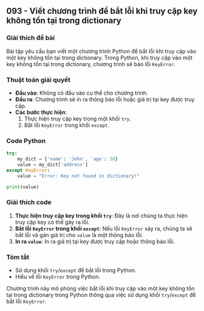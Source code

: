 ## 093 - Viết chương trình để bắt lỗi khi truy cập key không tồn tại trong dictionary

### Giải thích đề bài

Bài tập yêu cầu bạn viết một chương trình Python để bắt lỗi khi truy cập vào một key không tồn tại trong dictionary. Trong Python, khi truy cập vào một key không tồn tại trong dictionary, chương trình sẽ báo lỗi `KeyError`.

### Thuật toán giải quyết

- **Đầu vào**: Không có đầu vào cụ thể cho chương trình.
- **Đầu ra**: Chương trình sẽ in ra thông báo lỗi hoặc giá trị tại key được truy cập.
- **Các bước thực hiện**:
  1. Thực hiện truy cập key trong một khối `try`.
  2. Bắt lỗi `KeyError` trong khối `except`.

### Code Python

```python
try:
    my_dict = {'name': 'John', 'age': 30}
    value = my_dict['address']
except KeyError:
    value = "Error: Key not found in dictionary!"

print(value)
```

### Giải thích code

1. **Thực hiện truy cập key trong khối `try`**: Đây là nơi chúng ta thực hiện truy cập key có thể gây ra lỗi.
2. **Bắt lỗi `KeyError` trong khối `except`**: Nếu lỗi `KeyError` xảy ra, chúng ta sẽ bắt lỗi và gán giá trị cho `value` là một thông báo lỗi.
3. **In ra `value`**: In ra giá trị tại key được truy cập hoặc thông báo lỗi.

### Tóm tắt

- Sử dụng khối `try`/`except` để bắt lỗi trong Python.
- Hiểu về lỗi `KeyError` trong Python.

Chương trình này mô phỏng việc bắt lỗi khi truy cập vào một key không tồn tại trong dictionary trong Python thông qua việc sử dụng khối `try`/`except` để bắt lỗi `KeyError`.
